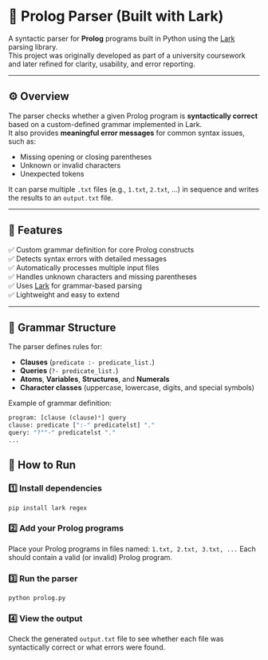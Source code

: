 # 🧠 Prolog Parser (Built with Lark)

A syntactic parser for **Prolog** programs built in Python using the [Lark](https://github.com/lark-parser/lark) parsing library.  
This project was originally developed as part of a university coursework and later refined for clarity, usability, and error reporting.

---

## ⚙️ Overview

The parser checks whether a given Prolog program is **syntactically correct** based on a custom-defined grammar implemented in Lark.  
It also provides **meaningful error messages** for common syntax issues, such as:
- Missing opening or closing parentheses
- Unknown or invalid characters
- Unexpected tokens

It can parse multiple `.txt` files (e.g., `1.txt`, `2.txt`, …) in sequence and writes the results to an `output.txt` file.

---

## 🧩 Features

✅ Custom grammar definition for core Prolog constructs  
✅ Detects syntax errors with detailed messages  
✅ Automatically processes multiple input files  
✅ Handles unknown characters and missing parentheses  
✅ Uses [Lark](https://github.com/lark-parser/lark) for grammar-based parsing  
✅ Lightweight and easy to extend  

---

## 🧱 Grammar Structure

The parser defines rules for:
- **Clauses** (`predicate :- predicate_list.`)
- **Queries** (`?- predicate_list.`)
- **Atoms**, **Variables**, **Structures**, and **Numerals**
- **Character classes** (uppercase, lowercase, digits, and special symbols)

Example of grammar definition:
```python
program: [clause (clause)*] query
clause: predicate [":-" predicatelst] "."
query: "?""-" predicatelst "."
...
```
## 🚀 How to Run
### 1️⃣ Install dependencies

```
pip install lark regex
```
### 2️⃣ Add your Prolog programs
Place your Prolog programs in files named:
``` 1.txt, 2.txt, 3.txt, ... ```
Each should contain a valid (or invalid) Prolog program.
### 3️⃣ Run the parser
```
python prolog.py
```
### 4️⃣ View the output
Check the generated `output.txt` file to see whether each file was syntactically correct or what errors were found.
